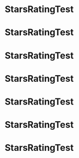 # StarsRatingTest
# StarsRatingTest
# StarsRatingTest
# StarsRatingTest
# StarsRatingTest
# StarsRatingTest
# StarsRatingTest

